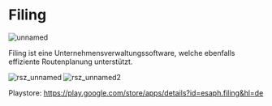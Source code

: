# Filing

![unnamed](https://github.com/Esaph/Filing/assets/61155778/45dd7e50-2198-4440-9694-63e3ecae3ba9)


Filing ist eine Unternehmensverwaltungssoftware, welche ebenfalls effiziente Routenplanung unterstützt.

![rsz_unnamed](https://github.com/Esaph/Filing/assets/61155778/80a38fdf-0bd3-4c73-973a-3b7659c88cc0)
![rsz_unnamed2](https://github.com/Esaph/Filing/assets/61155778/488af0be-f80f-4c97-b759-6795fb76377b)




Playstore: https://play.google.com/store/apps/details?id=esaph.filing&hl=de
